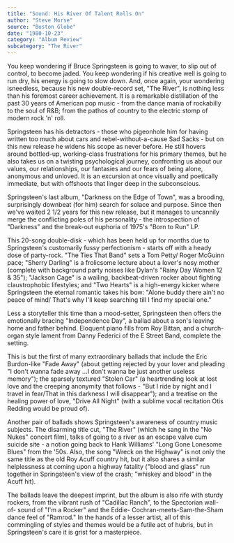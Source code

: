 ```yaml
---
title: "Sound: His River Of Talent Rolls On"
author: "Steve Morse"
source: "Boston Globe"
date: "1980-10-23"
category: "Album Review"
subcategory: "The River"
---
```


You keep wondering if Bruce Springsteen is going to waver, to slip out of control, to become jaded. You keep wondering if his creative well is going to run dry, his energy is going to slow down. And, once again, your wondering isneedless, because his new double-record set, "The River", is nothing less than his foremost career achievement. It is a remarkable distillation of the past 30 years of American pop music - from the dance mania of rockabilly to the soul of R&B; from the pathos of country to the electric stomp of modern rock 'n' roll.

Springsteen has his detractors - those who pigeonhole him for having written too much about cars and rebel-without-a-cause Sad Sacks - but on this new release he widens his scope as never before. He still hovers around bottled-up, working-class frustrations for his primary themes, but he also takes us on a twisting psychological journey, confronting us about our values, our relationships, our fantasies and our fears of being alone, anonymous and unloved. It is an excursion at once visually and poetically immediate, but with offshoots that linger deep in the subconscious.

Springsteen's last album, "Darkness on the Edge of Town", was a brooding, surprisingly downbeat (for him) search for solace and purpose. Since then we've waited 2 1/2 years for this new release, but it manages to uncannily merge the conflicting poles of his personality - the introspection of "Darkness" and the break-out euphoria of 1975's "Born to Run" LP.

This 20-song double-disk - which has been held up for months due to Springsteen's customarily fussy perfectionism - starts off with a heady dose of party-rock. "The Ties That Band" sets a Tom Petty/ Roger McGuinn pace; "Sherry Darling" is a frolicsome lecture about a lover's nosy mother (complete with background party noises like Dylan's "Rainy Day Women 12 & 35"); "Jackson Cage" is a wailing, backbeat-driven rocker about fighting claustrophobic lifestyles; and "Two Hearts" is a high-energy kicker where Springsteen the eternal romantic takes his bow: "Alone buddy there ain't no peace of mind/ That's why I'll keep searching till I find my special one."

Less a storyteller this time than a mood-setter, Springsteen then offers the emotionally bracing "Independence Day", a ballad about a son's leaving home and father behind. Eloquent piano fills from Roy Bittan, and a church- organ style lament from Danny Federici of the E Street Band, complete the setting.

This is but the first of many extraordinary ballads that include the Eric Burdon-like "Fade Away" (about getting rejected by your lover and pleading "I don't wanna fade away ...I don't wanna be just another useless memory"); the sparsely textured "Stolen Car" (a heartrending look at lost love and the creeping anonymity that follows - "But I ride by night and I travel in fear/That in this darkness I will disappear"); and a treatise on the healing power of love, "Drive All Night" (with a sublime vocal recitation Otis Redding would be proud of).

Another pair of ballads shows Springsteen's awareness of country music subjects. The disarming title cut, "The River" (which he sang in the "No Nukes" concert film), talks of going to a river as an escape valve cum suicide site - a notion going back to Hank Williams' "Long Gone Lonesome Blues" from the '50s. Also, the song "Wreck on the Highway" is not only the same title as the old Roy Acuff country hit, but it also shares a similar helplessness at coming upon a highway fatality ("blood and glass" run together in Springsteen's view of the crash; "whiskey and blood" in the Acuff hit).

The ballads leave the deepest imprint, but the album is also rife with sturdy rockers, from the vibrant rush of "Cadillac Ranch", to the Spectorian wall-of- sound of "I'm a Rocker" and the Eddie- Cochran-meets-Sam-the-Sham dance feel of "Ramrod." In the hands of a lesser artist, all of this commingling of styles and themes would be a futile act of hubris, but in Springsteen's care it is grist for a masterpiece.